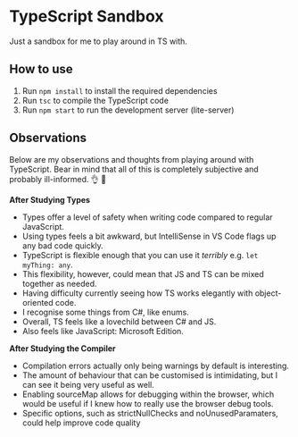 # TypeScript Sandbox

Just a sandbox for me to play around in TS with.

## How to use

1. Run `npm install` to install the required dependencies
2. Run `tsc` to compile the TypeScript code
3. Run `npm start` to run the development server (lite-server)

## Observations
Below are my observations and thoughts from playing around with TypeScript. Bear in mind that all of this is completely subjective and probably ill-informed. :ok_hand: :100:

**After Studying Types**
- Types offer a level of safety when writing code compared to regular JavaScript.
- Using types feels a bit awkward, but IntelliSense in VS Code flags up any bad code quickly.
- TypeScript is flexible enough that you can use it *terribly* e.g. `let myThing: any`.
- This flexibility, however, could mean that JS and TS can be mixed together as needed.
- Having difficulty currently seeing how TS works elegantly with object-oriented code.
- I recognise some things from C#, like enums.
- Overall, TS feels like a lovechild between C# and JS.
- Also feels like JavaScript: Microsoft Edition.

**After Studying the Compiler**
- Compilation errors actually only being warnings by default is interesting.
- The amount of behaviour that can be customised is intimidating, but I can see it being very useful as well.
- Enabling sourceMap allows for debugging within the browser, which would be useful if I knew how to really use the browser debug tools.
- Specific options, such as strictNullChecks and noUnusedParamaters, could help improve code quality